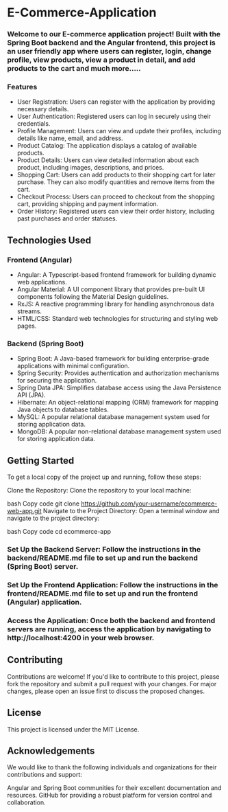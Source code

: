 # E-Commerce-Application
### Welcome to our E-commerce application project! Built with the Spring Boot backend and the Angular frontend, this project is an user friendly app where users can register, login, change profile, view products, view a product in detail, and add products to the cart and much more.....

### Features
* User Registration: Users can register with the application by providing necessary details.
* User Authentication: Registered users can log in securely using their credentials.
* Profile Management: Users can view and update their profiles, including details like name, email, and address.
* Product Catalog: The application displays a catalog of available products.
* Product Details: Users can view detailed information about each product, including images, descriptions, and prices.
* Shopping Cart: Users can add products to their shopping cart for later purchase. They can also modify quantities and remove items from the cart.
* Checkout Process: Users can proceed to checkout from the shopping cart, providing shipping and payment information.
* Order History: Registered users can view their order history, including past purchases and order statuses.
  
## Technologies Used
### Frontend (Angular)
* Angular: A Typescript-based frontend framework for building dynamic web applications.
* Angular Material: A UI component library that provides pre-built UI components following the Material Design guidelines.
* RxJS: A reactive programming library for handling asynchronous data streams.
* HTML/CSS: Standard web technologies for structuring and styling web pages.
### Backend (Spring Boot)
* Spring Boot: A Java-based framework for building enterprise-grade applications with minimal configuration.
* Spring Security: Provides authentication and authorization mechanisms for securing the application.
* Spring Data JPA: Simplifies database access using the Java Persistence API (JPA).
* Hibernate: An object-relational mapping (ORM) framework for mapping Java objects to database tables.
* MySQL: A popular relational database management system used for storing application data.
* MongoDB: A popular non-relational database management system used for storing application data.
  
## Getting Started
To get a local copy of the project up and running, follow these steps:

Clone the Repository: Clone the repository to your local machine:

bash
Copy code
git clone https://github.com/your-username/ecommerce-web-app.git
Navigate to the Project Directory: Open a terminal window and navigate to the project directory:

bash
Copy code
cd ecommerce-app

### Set Up the Backend Server: Follow the instructions in the backend/README.md file to set up and run the backend (Spring Boot) server.

### Set Up the Frontend Application: Follow the instructions in the frontend/README.md file to set up and run the frontend (Angular) application.

### Access the Application: Once both the backend and frontend servers are running, access the application by navigating to http://localhost:4200 in your web browser.

## Contributing
Contributions are welcome! If you'd like to contribute to this project, please fork the repository and submit a pull request with your changes. For major changes, please open an issue first to discuss the proposed changes.

## License
This project is licensed under the MIT License.

## Acknowledgements
We would like to thank the following individuals and organizations for their contributions and support:

Angular and Spring Boot communities for their excellent documentation and resources.
GitHub for providing a robust platform for version control and collaboration.
